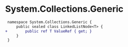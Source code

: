 # System.Collections.Generic

``` diff
 namespace System.Collections.Generic {
     public sealed class LinkedListNode<T> {
+        public ref T ValueRef { get; }
     }
 }
```

